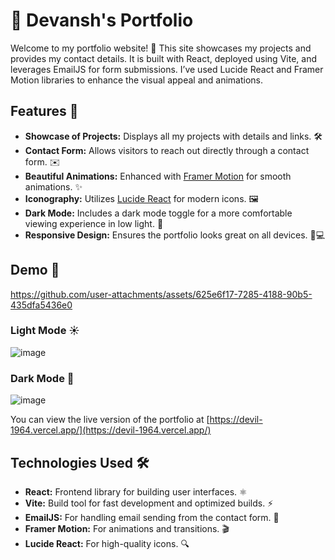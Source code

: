 # 🌟 Devansh's Portfolio

Welcome to my portfolio website! 🎨 This site showcases my projects and provides my contact details. It is built with React, deployed using Vite, and leverages EmailJS for form submissions. I’ve used Lucide React and Framer Motion libraries to enhance the visual appeal and animations.

## Features 🚀

- **Showcase of Projects:** Displays all my projects with details and links. 🛠️
- **Contact Form:** Allows visitors to reach out directly through a contact form. ✉️
- **Beautiful Animations:** Enhanced with [Framer Motion](https://www.framer.com/motion/) for smooth animations. ✨
- **Iconography:** Utilizes [Lucide React](https://lucide.dev/) for modern icons. 🖼️
- **Dark Mode:** Includes a dark mode toggle for a more comfortable viewing experience in low light. 🌙
- **Responsive Design:** Ensures the portfolio looks great on all devices. 📱💻

## Demo 🎥
https://github.com/user-attachments/assets/625e6f17-7285-4188-90b5-435dfa5436e0

### Light Mode ☀️
![image](https://github.com/user-attachments/assets/3fa8d8e0-b40e-4a04-ace2-2a1cf60ceb90)

### Dark Mode 🌙
![image](https://github.com/user-attachments/assets/b141ebb4-07d7-43e3-86cc-70f8ba0ea520)



You can view the live version of the portfolio at [https://devil-1964.vercel.app/](https://devil-1964.vercel.app/)

## Technologies Used 🛠️

- **React:** Frontend library for building user interfaces. ⚛️
- **Vite:** Build tool for fast development and optimized builds. ⚡
- **EmailJS:** For handling email sending from the contact form. 📧
- **Framer Motion:** For animations and transitions. 🎬
- **Lucide React:** For high-quality icons. 🔍
